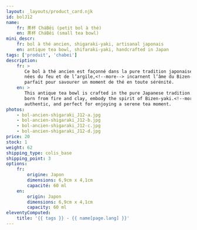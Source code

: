 ```yaml
---
layout: _layouts/product_card.njk
id: bolJ12
name:
    fr: 茶杯 CháBēi (petit bol à thé) 
    en: 茶杯 CháBēi (small tea bowl)
mini_descr:
    fr: bol à thé ancien, shigaraki-yaki, artisanal japonais
    en: antique tea bowl, shifaraki-yaki, handcrafted in Japan
tags: ['produit', 'chabei']
description: 
    fr: >
       Ce bol à thé ancien est façonné dans la pure tradition japonaise. Sa texture brute et ses teintes naturelles, 
       nées du feu et de l’argile,<!--more--> incarnent l’âme du Bizen-yaki. Simple, authentique, 
       parfait pour savourer un moment de thé en toute sérénité.
    en: >
       This antique tea bowl is crafted in the pure Japanese tradition. Its raw texture and natural tones, 
       born from fire and clay, embody the spirit of Bizen-yaki.<!--more--> Simple, 
       authentic, and perfect for enjoying a serene tea moment.
photos:
    - bol-ancien-shigaraki_J12-a.jpg
    - bol-ancien-shigaraki_J12-b.jpg
    - bol-ancien-shigaraki_J12-c.jpg
    - bol-ancien-shigaraki_J12-d.jpg
price: 20
stock: 1
weight: 62 
shipping_type: colis_base
shipping_point: 3
options:
    fr:
        origine: Japon
        dimensions: 6,9cm x 4,1cm
        capacité: 60 ml
    en:
        origin: Japon
        dimensions: 6,9cm x 4,1cm
        capacity: 60 ml
eleventyComputed:
    title: '{{ tags }} - {{ name[page.lang] }}'
---
```

